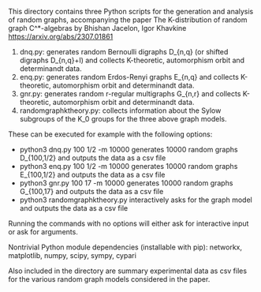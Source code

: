 This directory contains three Python scripts for the generation and analysis of random graphs, accompanying the paper
  The K-distribution of random graph C^*-algebras
    by Bhishan Jacelon, Igor Khavkine
  https://arxiv.org/abs/2307.01861

1. dnq.py: generates random Bernoulli digraphs D_{n,q} (or shifted digraphs D_{n,q}+I) and collects K-theoretic, automorphism orbit and determinandt data.
2. enq.py: generates random Erdos-Renyi graphs E_{n,q} and collects K-theoretic, automorphism orbit and determinandt data.
3. gnr.py:  generates random r-regular multigraphs G_{n,r} and collects K-theoretic, automorphism orbit and determinandt data.
4. randomgraphktheory.py: collects information about the Sylow subgroups of the K_0 groups for the three above graph models.

These can be executed for example with the following options:
* python3 dnq.py 100 1/2 -m 10000
    generates 10000 random graphs D_{100,1/2} and outputs the data as a csv file
* python3 enq.py 100 1/2 -m 10000
    generates 10000 random graphs E_{100,1/2} and outputs the data as a csv file
* python3 gnr.py 100 17 -m 10000
    generates 10000 random graphs G_{100,17} and outputs the data as a csv file
* python3 randomgraphktheory.py
    interactively asks for the graph model and outputs the data as a csv file

Running the commands with no options will either ask for interactive input or ask for arguments.

Nontrivial Python module dependencies (installable with pip):
  networkx, matplotlib, numpy, scipy, sympy, cypari

Also included in the directory are summary experimental data as csv files for the various random graph models considered in the paper.
